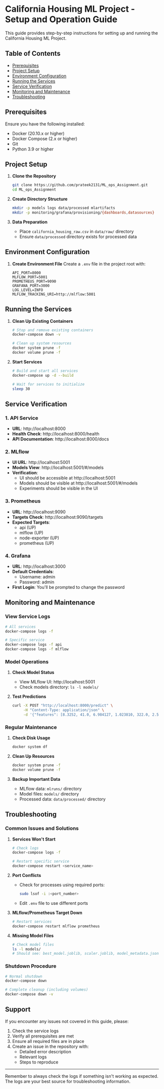 # California Housing ML Project - Setup and Operation Guide

This guide provides step-by-step instructions for setting up and running the California Housing ML Project.

## Table of Contents
- [Prerequisites](#prerequisites)
- [Project Setup](#project-setup)
- [Environment Configuration](#environment-configuration)
- [Running the Services](#running-the-services)
- [Service Verification](#service-verification)
- [Monitoring and Maintenance](#monitoring-and-maintenance)
- [Troubleshooting](#troubleshooting)

## Prerequisites

Ensure you have the following installed:
- Docker (20.10.x or higher)
- Docker Compose (2.x or higher)
- Git
- Python 3.9 or higher

## Project Setup

1. **Clone the Repository**
   ```bash
   git clone https://github.com/prateek2131/ML_ops_Assignment.git
   cd ML_ops_Assignment
   ```

2. **Create Directory Structure**
   ```bash
   mkdir -p models logs data/processed mlartifacts
   mkdir -p monitoring/grafana/provisioning/{dashboards,datasources}
   ```

3. **Data Preparation**
   - Place `california_housing_raw.csv` in `data/raw/` directory
   - Ensure `data/processed` directory exists for processed data

## Environment Configuration

1. **Create Environment File**
   Create a `.env` file in the project root with:
   ```
   API_PORT=8000
   MLFLOW_PORT=5001
   PROMETHEUS_PORT=9090
   GRAFANA_PORT=3000
   LOG_LEVEL=INFO
   MLFLOW_TRACKING_URI=http://mlflow:5001
   ```

## Running the Services

1. **Clean Up Existing Containers**
   ```bash
   # Stop and remove existing containers
   docker-compose down -v

   # Clean up system resources
   docker system prune -f
   docker volume prune -f
   ```

2. **Start Services**
   ```bash
   # Build and start all services
   docker-compose up -d --build

   # Wait for services to initialize
   sleep 30
   ```

## Service Verification

### 1. API Service
- **URL**: http://localhost:8000
- **Health Check**: http://localhost:8000/health
- **API Documentation**: http://localhost:8000/docs

### 2. MLflow
- **UI URL**: http://localhost:5001
- **Models View**: http://localhost:5001/#/models
- **Verification**: 
  - UI should be accessible at http://localhost:5001
  - Models should be visible at http://localhost:5001/#/models
  - Experiments should be visible in the UI

### 3. Prometheus
- **URL**: http://localhost:9090
- **Targets Check**: http://localhost:9090/targets
- **Expected Targets**:
  - api (UP)
  - mlflow (UP)
  - node-exporter (UP)
  - prometheus (UP)

### 4. Grafana
- **URL**: http://localhost:3000
- **Default Credentials**:
  - Username: admin
  - Password: admin
- **First Login**: You'll be prompted to change the password

## Monitoring and Maintenance

### View Service Logs
```bash
# All services
docker-compose logs -f

# Specific service
docker-compose logs -f api
docker-compose logs -f mlflow
```

### Model Operations
1. **Check Model Status**
   - View MLflow UI: http://localhost:5001
   - Check models directory: `ls -l models/`

2. **Test Predictions**
   ```bash
   curl -X POST "http://localhost:8000/predict" \
        -H "Content-Type: application/json" \
        -d '{"features": [8.3252, 41.0, 6.984127, 1.023810, 322.0, 2.555556, 37.88, -122.23]}'
   ```

### Regular Maintenance
1. **Check Disk Usage**
   ```bash
   docker system df
   ```

2. **Clean Up Resources**
   ```bash
   docker system prune -f
   docker volume prune -f
   ```

3. **Backup Important Data**
   - MLflow data: `mlruns/` directory
   - Model files: `models/` directory
   - Processed data: `data/processed/` directory

## Troubleshooting

### Common Issues and Solutions

1. **Services Won't Start**
   ```bash
   # Check logs
   docker-compose logs -f

   # Restart specific service
   docker-compose restart <service_name>
   ```

2. **Port Conflicts**
   - Check for processes using required ports:
     ```bash
     sudo lsof -i :<port_number>
     ```
   - Edit `.env` file to use different ports

3. **MLflow/Prometheus Target Down**
   ```bash
   # Restart services
   docker-compose restart mlflow prometheus
   ```

4. **Missing Model Files**
   ```bash
   # Check model files
   ls -l models/
   # Should see: best_model.joblib, scaler.joblib, model_metadata.json
   ```

### Shutdown Procedure
```bash
# Normal shutdown
docker-compose down

# Complete cleanup (including volumes)
docker-compose down -v
```

## Support

If you encounter any issues not covered in this guide, please:
1. Check the service logs
2. Verify all prerequisites are met
3. Ensure all required files are in place
4. Create an issue in the repository with:
   - Detailed error description
   - Relevant logs
   - Steps to reproduce

---

Remember to always check the logs if something isn't working as expected. The logs are your best source for troubleshooting information.
